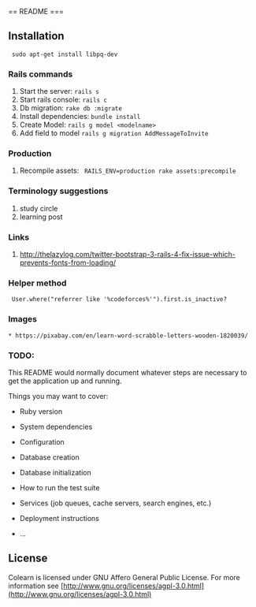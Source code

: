 == README ===

## Installation ##

``` sudo apt-get install libpq-dev```

### Rails commands ###

1. Start the server: ``` rails s ```
2. Start rails console: ``` rails c ```
3. Db migration: ``` rake db :migrate ```
4. Install dependencies: ``` bundle install ```
5. Create Model: ``` rails g model <modelname> ```
6. Add field to model ``` rails g migration AddMessageToInvite ```


### Production ###
1. Recompile assets:
    ```  RAILS_ENV=production rake assets:precompile ```

### Terminology suggestions ###
1. study circle
2. learning post

### Links ###
1. http://thelazylog.com/twitter-bootstrap-3-rails-4-fix-issue-which-prevents-fonts-from-loading/

### Helper method ###
```  User.where("referrer like '%codeforces%'").first.is_inactive? ```


### Images ###
	* https://pixabay.com/en/learn-word-scrabble-letters-wooden-1820039/


### TODO:
This README would normally document whatever steps are necessary to get the
application up and running.

Things you may want to cover:

* Ruby version

* System dependencies

* Configuration

* Database creation

* Database initialization

* How to run the test suite

* Services (job queues, cache servers, search engines, etc.)

* Deployment instructions

* ...



## License

Colearn is licensed under GNU Affero General Public License. For more information see [http://www.gnu.org/licenses/agpl-3.0.html](http://www.gnu.org/licenses/agpl-3.0.html)


